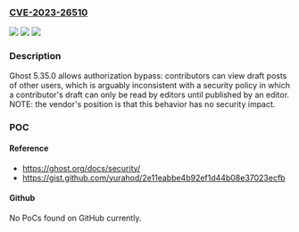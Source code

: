 ### [CVE-2023-26510](https://cve.mitre.org/cgi-bin/cvename.cgi?name=CVE-2023-26510)
![](https://img.shields.io/static/v1?label=Product&message=n%2Fa&color=blue)
![](https://img.shields.io/static/v1?label=Version&message=n%2Fa&color=blue)
![](https://img.shields.io/static/v1?label=Vulnerability&message=n%2Fa&color=brighgreen)

### Description

Ghost 5.35.0 allows authorization bypass: contributors can view draft posts of other users, which is arguably inconsistent with a security policy in which a contributor's draft can only be read by editors until published by an editor. NOTE: the vendor's position is that this behavior has no security impact.

### POC

#### Reference
- https://ghost.org/docs/security/
- https://gist.github.com/yurahod/2e11eabbe4b92ef1d44b08e37023ecfb

#### Github
No PoCs found on GitHub currently.

